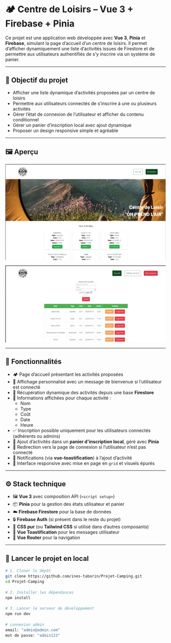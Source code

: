 # 🏕️ Centre de Loisirs – Vue 3 + Firebase + Pinia

Ce projet est une application web développée avec **Vue 3**, **Pinia** et **Firebase**, simulant la page d’accueil d’un centre de loisirs. Il permet d’afficher dynamiquement une liste d’activités issues de Firestore et de permettre aux utilisateurs authentifiés de s’y inscrire via un système de panier.

---

## 🎯 Objectif du projet

- Afficher une liste dynamique d’activités proposées par un centre de loisirs
- Permettre aux utilisateurs connectés de s’inscrire à une ou plusieurs activités
- Gérer l’état de connexion de l’utilisateur et afficher du contenu conditionnel
- Gérer un panier d’inscription local avec ajout dynamique
- Proposer un design responsive simple et agréable

---

## 🖼️ Aperçu

![Aperçu de l'application](./public/screenshot.png)

![Aperçu de l'application](./public/screenshot2.png)

---

## 🔄 Fonctionnalités

- 🏕️ Page d’accueil présentant les activités proposées
- 👤 Affichage personnalisé avec un message de bienvenue si l’utilisateur est connecté
- 🔄 Récupération dynamique des activités depuis une base **Firestore**
- 📅 Informations affichées pour chaque activité :
  - Nom
  - Type
  - Coût
  - Date
  - Heure
- ✅ Inscription possible uniquement pour les utilisateurs connectés (adhérents ou admins)
- 🛒 Ajout d’activités dans un **panier d'inscription local**, géré avec **Pinia**
- 🔐 Redirection vers la page de connexion si l’utilisateur n’est pas connecté
- 🍞 Notifications (via **vue-toastification**) à l’ajout d’activité
- 🎨 Interface responsive avec mise en page en `grid` et visuels épurés

---

## ⚙️ Stack technique

- 🖼️ **Vue 3** avec composition API (`<script setup>`)
- 📦 **Pinia** pour la gestion des états utilisateur et panier
- ☁️ **Firebase Firestore** pour la base de données
- 🔒 **Firebase Auth** (si présent dans le reste du projet)
- 💅 **CSS pur** (ou **Tailwind CSS** si utilisé dans d’autres composants)
- 🍞 **Vue Toastification** pour les messages utilisateur
- 📁 **Vue Router** pour la navigation

---

## 🚀 Lancer le projet en local

```bash
# 1. Cloner le dépôt
git clone https://github.com/ines-taborin/Projet-Camping.git
cd Projet-Camping

# 2. Installer les dépendances
npm install

# 3. Lancer le serveur de développement
npm run dev

# connexion admin
email: "admin@admin.com"
mot de passe: "admin123"
